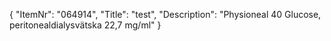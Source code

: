 {
  "ItemNr": "064914",
  "Title": "test",
  "Description": "Physioneal 40 Glucose, peritonealdialysvätska 22,7 mg/ml"
}